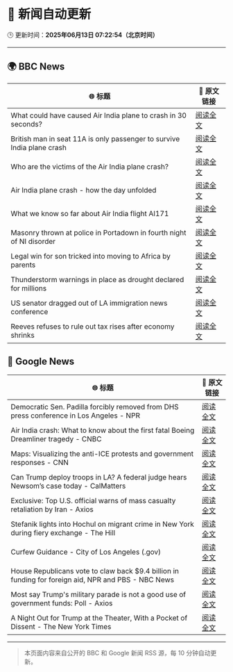 # 🧠 新闻自动更新

🕒 更新时间：**2025年06月13日 07:22:54（北京时间）**

---

## 🌍 BBC News

| 🌐 标题 | 🔗 原文链接 |
|--------|-------------|
| What could have caused Air India plane to crash in 30 seconds? | [阅读全文](https://www.bbc.com/news/articles/c626y121rxxo) |
| British man in seat 11A is only passenger to survive India plane crash | [阅读全文](https://www.bbc.com/news/articles/ce3v6drp96zo) |
| Who are the victims of the Air India plane crash? | [阅读全文](https://www.bbc.com/news/articles/cdd28legnzvo) |
| Air India plane crash - how the day unfolded | [阅读全文](https://www.bbc.com/news/videos/cx2q3z716v9o) |
| What we know so far about Air India flight AI171 | [阅读全文](https://www.bbc.com/news/articles/c5y5nq170z4o) |
| Masonry thrown at police in Portadown in fourth night of NI disorder | [阅读全文](https://www.bbc.com/news/articles/c20xrq9vzz7o) |
| Legal win for son tricked into moving to Africa by parents | [阅读全文](https://www.bbc.com/news/articles/clyg0p88z83o) |
| Thunderstorm warnings in place as drought declared for millions | [阅读全文](https://www.bbc.com/news/articles/c14k6vp62zxo) |
| US senator dragged out of LA immigration news conference | [阅读全文](https://www.bbc.com/news/articles/c5ygn48djrko) |
| Reeves refuses to rule out tax rises after economy shrinks | [阅读全文](https://www.bbc.com/news/articles/cy5e6ly9qq3o) |

## 📰 Google News

| 🌐 标题 | 🔗 原文链接 |
|--------|-------------|
| Democratic Sen. Padilla forcibly removed from DHS press conference in Los Angeles - NPR | [阅读全文](https://news.google.com/rss/articles/CBMiiAFBVV95cUxQZUJQN2xOVGU0anFpdTJEVHR0MkN4Z0NocHUzbFg3Q3F4R1RPVjFnWi1VT2tyNVhYRUgzY0gtWWlNTEZ5RHdmWU84RTdrZDh6akFBZ2xJWFpHYzRDZFpWUGlzQnkxdFdMcFFTZjNTSmlNUF9oWHVnVTdRbHczZ2NFVFZiRVNhdTRh?oc=5) |
| Air India crash: What to know about the first fatal Boeing Dreamliner tragedy - CNBC | [阅读全文](https://news.google.com/rss/articles/CBMiiwFBVV95cUxPRVp2akZpT1daRHBqNGd1UUlVOXRWTXU3ZGliR3JwM0NUakdwdWpFT0FEc0h3c3pJb0VzWnpCQUdKM1V1bmFNYno4aE9GNmpsVzAza0lCWjJuUmg5WDBkdi04ZUVpUFF0Z3ppYktWdktvTzRHazhGYk50a24tWm1PUzc2al91U0x5QXp30gGQAUFVX3lxTFBmTnk4SXhnYXM5VUdBOG45eV8yOU9VMGVQZFJ3Vng1U0NVOFNaQ19lY0tJN0lzR3RQU05uZzhNVDNPUHZGRFZ0ZFlTVTV2ZUd3QmM2WHktOXdZbUYyUmJWdjN3NTM3Wlo1MTJSNmNPakhIazZlZFdycldNQWZGM0xqQm5xMjZvV2tPTU5oQVB2bw?oc=5) |
| Maps: Visualizing the anti-ICE protests and government responses - CNN | [阅读全文](https://news.google.com/rss/articles/CBMiXkFVX3lxTE5iT0o1Q19pSldoTXJDZ0tzODh2Z2Jhd1ZXU3JNSlBTWEdUSkxYeERxeHBmWEUxOXE0TnotQTBEX1B1NTNtSjZweGI1V3hOSlRydTRBWjdkSjVpVFQwSFHSAWNBVV95cUxOemdqNkk2OWsyNzB0NkZsZGRORWNodXFuSVozRGNRdTJtWHVQTDM5Nm1JUmJ6d3A4RXNOMTUteFBsdEF1clp1OGRYb2dFdzVUWFlnV19fZGRlNnJqUVJUYXFiVU0?oc=5) |
| Can Trump deploy troops in LA? A federal judge hears Newsom’s case today - CalMatters | [阅读全文](https://news.google.com/rss/articles/CBMif0FVX3lxTE9DX2hGVXRjR1VtTXR2S0MyZkdmanlTSHBYeUxzZmt5V214NjhzUmZtSmUzWGJnU2h0ZTVza2JkaWRhNHd6dDI5bUZ6UUVtU2g5RVZqX1lTa0gxenJBWmNoTzNmVWFxUnM5cWo3RW9MV0g1NE1XbllkN3I1OXZqQms?oc=5) |
| Exclusive: Top U.S. official warns of mass casualty retaliation by Iran - Axios | [阅读全文](https://news.google.com/rss/articles/CBMid0FVX3lxTE1qREhkZWhxMGFmZ1Y4UG1JbEN2N2hBUHZvaDlEc01FQW45bFktTHdpTlV0ODNfYkt1TlhYUkRfVnA3VkpmckdkczdUU25HVkpVX1dtaHVTeE5lMFJGaWJCeTVNT0w0Y3RhTGIwOWRxTzM5NnlsdGo0?oc=5) |
| Stefanik lights into Hochul on migrant crime in New York during fiery exchange - The Hill | [阅读全文](https://news.google.com/rss/articles/CBMijwFBVV95cUxPaENZWHhHTl80c3hlR3ZRY3BZSDF6bGpVbkVyVkMwYTNLMmd0djRnS3o3VU0tTkJocjJzcndvOWh5NVNHV1lacVJkelp0blpuUmtnLWMzbnVNbEstRi1CNjFYQm9nRHVwemY2WmpGdWRGVWJmeWNET3VldXhlNVFBTXFfSTJxNVB0b3NaNUFUSdIBlAFBVV95cUxNUjJVRVFuU3FfTElqLWhxbUF6Wk1pUGF5aGhoYk8xX2FnODFLYkx2N00wVnJ5RzIyZFlVd1dRamRyTF9VOTdZSVN3Ym5xZXh4eFFXb1hza2RFUnpZdWdzR2pWRkNtVnIwNW1jM1Nvc2FGSEU3Wm1GU3pWSGxOTVZWdDl0U240UUFQeUJ4ZHlpUm5LNHJf?oc=5) |
| Curfew Guidance - City of Los Angeles (.gov) | [阅读全文](https://news.google.com/rss/articles/CBMiWEFVX3lxTE5lUThpUUZFcE9mdnZkdElLb0k5RE9WMHhVZEFEakVaWGVqdGM4NUMyamRJaERtRTNPWmxlUWJjdTNrc0FHOWJLbnFFRHFTeFhKTWtHUjRULVI?oc=5) |
| House Republicans vote to claw back $9.4 billion in funding for foreign aid, NPR and PBS - NBC News | [阅读全文](https://news.google.com/rss/articles/CBMiwAFBVV95cUxNSzNHQTNXUEZKVm50V0t6OVo4ZGFreDBqc2xnTmR5STJaNzVBUHhHRjc1dzVNbUhVY1U3MF96aGtPLS1ZUkwtWDdySjVxVmdjWGFXMkxDQUg5QVVnUGRONWZhNmo2NDMwWWtPbG9oam5qOC13T0RmVjE4YnM3Tkg0UHFnVE1lRzNRcUVZODJnRy1jUFFmYWZzbnhSRlFZOE5hTjFla2ZsNGpaekR4Y0YtSmR6MnBNc1N3YUpTZTY2blLSAVZBVV95cUxQVkxMZzF1TVpmYUtPdDZZQzFrZWtQZTlHMlBuZFgwVEtsSjZwdEhOaDJ3OHpxMkdlVW01UDk1YjhsdHlFRnVfRnBqOTE2WnhXUTcxTGZGUQ?oc=5) |
| Most say Trump's military parade is not a good use of government funds: Poll - Axios | [阅读全文](https://news.google.com/rss/articles/CBMiggFBVV95cUxNVER4ZUJlT1ZERjVPQjhBZ2NBcmNqRTMzTVJTbjB6cE5qOU9VX1IwaFJlNzB2OWd5Q0VfOVRMa0lkc1V4U25wMy1iZnRyNkFwM292UjhOaHJveVBobDdHODJ4aWZsS1F5U1NRNzZFdTZsMVE3VzNFUTk5ODJMTnBwdEln?oc=5) |
| A Night Out for Trump at the Theater, With a Pocket of Dissent - The New York Times | [阅读全文](https://news.google.com/rss/articles/CBMifEFVX3lxTFBSTlJZTEdDX1hxWVBsTzNkQkRCVlFpYjBHRmI4RTFVNzFKODF2SHJPT2ZrWHk5YjEyM2hhRFlKeVExaFpXZlFpMW9UXzlGaDRoWlMwSlMxQVlQWDBiaGp1U3RTVDlURXcxbnYyOWEyUWlUSXRMVXRfLVpndmc?oc=5) |

---
> 本页面内容来自公开的 BBC 和 Google 新闻 RSS 源，每 10 分钟自动更新。